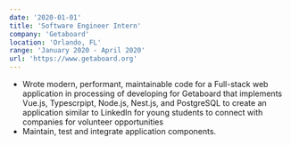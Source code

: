 ```yaml
---
date: '2020-01-01'
title: 'Software Engineer Intern'
company: 'Getaboard'
location: 'Orlando, FL'
range: 'January 2020 - April 2020'
url: 'https://www.getaboard.org'
---
```


- Wrote modern, performant, maintainable code for a Full-stack web application in processing of developing for Getaboard that implements Vue.js, Typescrpipt, Node.js, Nest.js, and PostgreSQL to create an application similar to LinkedIn for young students to connect with companies for volunteer opportunities
- Maintain, test and integrate application components.
